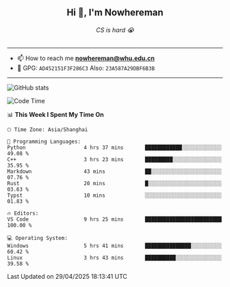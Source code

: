 <h2 align="center">Hi 👋, I'm Nowhereman</h2>
<h6 align="center">CS is hard 😭</h6>

---
- 📫 How to reach me **nowhereman@whu.edu.cn**
- 🔑 GPG: `AD452151F3F286C3`  Also: `23A587A29DBF6B3B`

---
![GitHub stats](https://github-readme-stats.vercel.app/api?username=nowherechan&theme=transparent&rank_icon=github&include_all_commits=true&count_private=true)

<!--START_SECTION:waka-->
![Code Time](http://img.shields.io/badge/Code%20Time-818%20hrs%2019%20mins-blue)

📊 **This Week I Spent My Time On** 

```text
🕑︎ Time Zone: Asia/Shanghai

💬 Programming Languages: 
Python                   4 hrs 37 mins       ████████████░░░░░░░░░░░░░   49.08 % 
C++                      3 hrs 23 mins       █████████░░░░░░░░░░░░░░░░   35.95 % 
Markdown                 43 mins             ██░░░░░░░░░░░░░░░░░░░░░░░   07.76 % 
Rust                     20 mins             █░░░░░░░░░░░░░░░░░░░░░░░░   03.63 % 
Typst                    10 mins             ░░░░░░░░░░░░░░░░░░░░░░░░░   01.83 % 

🔥 Editors: 
VS Code                  9 hrs 25 mins       █████████████████████████   100.00 % 

💻 Operating System: 
Windows                  5 hrs 41 mins       ███████████████░░░░░░░░░░   60.42 % 
Linux                    3 hrs 43 mins       ██████████░░░░░░░░░░░░░░░   39.58 % 
```


 Last Updated on 29/04/2025 18:13:41 UTC
<!--END_SECTION:waka-->
